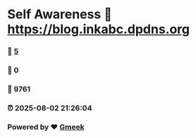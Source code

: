 # Self Awareness :link: https://blog.inkabc.dpdns.org 
### :page_facing_up: [5](https://blog.inkabc.dpdns.org/tag.html) 
### :speech_balloon: 0 
### :hibiscus: 9761 
### :alarm_clock: 2025-08-02 21:26:04 
### Powered by :heart: [Gmeek](https://github.com/Meekdai/Gmeek)
